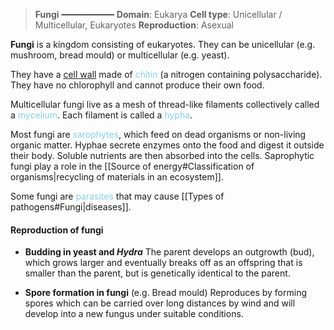 > **Fungi**
> ━━━━━━━━━━
> **Domain**: Eukarya
> **Cell type**: Unicellular / Multicellular, Eukaryotes
> **Reproduction**: Asexual

**Fungi** is a kingdom consisting of eukaryotes. They can be unicellular (e.g. mushroom, bread mould) or multicellular (e.g. yeast).

They have a <u>cell wall</u> made of <span style="color: skyblue">chitin</span> (a nitrogen containing polysaccharide). They have no chlorophyll and cannot produce their own food.

Multicellular fungi live as a mesh of thread-like filaments collectively called a <span style="color: skyblue">mycelium</span>. Each filament is called a <span style="color: skyblue">hypha</span>.

Most fungi are <span style="color: skyblue">sarophytes</span>, which feed on dead organisms or non-living organic matter. Hyphae secrete enzymes onto the food and digest it outside their body. Soluble nutrients are then absorbed into the cells. Saprophytic fungi play a role in the [[Source of energy#Classification of organisms|recycling of materials in an ecosystem]].

Some fungi are <span style="color: skyblue">parasites</span> that may cause [[Types of pathogens#Fungi|diseases]].

#### Reproduction of fungi
- **Budding in yeast and *Hydra***
  The parent develops an outgrowth (bud), which grows larger and eventually breaks off as an offspring that is smaller than the parent, but is genetically identical to the parent.

- **Spore formation in fungi** (e.g. Bread mould)
  Reproduces by forming spores which can be carried over long distances by wind and will develop into a new fungus under suitable conditions.

